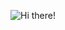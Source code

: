 <p align="center">
  <picture>
    <source media="(prefers-color-scheme: dark)" srcset="https://readme-typing-svg.herokuapp.com?font=M+PLUS+Rounded+1c&weight=800&size=40&color=93BEDE&center=true&vCenter=true&random=false&width=700&lines=Hi+there!+I'm+Aaron+%E2%9C%8C%EF%B8%8F;Welcome+to+my+profile!" />
    <img src="https://readme-typing-svg.herokuapp.com?font=M+PLUS+Rounded+1c&weight=800&size=40&color=08145F&center=true&vCenter=true&random=false&width=700&lines=Hi+there!+I'm+Aaron+%E2%9C%8C%EF%B8%8F;Welcome+to+my+profile!" alt="Hi there!" />
  </picture>
</p>
